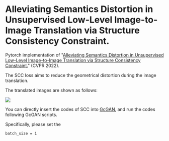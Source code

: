 # Alleviating Semantics Distortion in Unsupervised Low-Level Image-to-Image Translation via Structure Consistency Constraint. 

Pytorch implementation of "[Alleviating Semantics Distortion in Unsupervised Low-Level Image-to-Image Translation via Structure Consistency Constraint.](https://openaccess.thecvf.com/content/CVPR2022/papers/Guo_Alleviating_Semantics_Distortion_in_Unsupervised_Low-Level_Image-to-Image_Translation_via_Structure_CVPR_2022_paper.pdf)" (CVPR 2022).

The SCC loss aims to reduce the geometrical distortion during the image translation.

The translated images are shown as follows:

![](https://github.com/CR-Gjx/SCC/blob/master/figures/leakgan.png)
 

You can directly insert the codes of SCC into [GcGAN](https://github.com/hufu6371/GcGAN/tree/master/models), and run the codes following GcGAN scripts.

Specifically, please set the 
```
batch_size = 1
```
